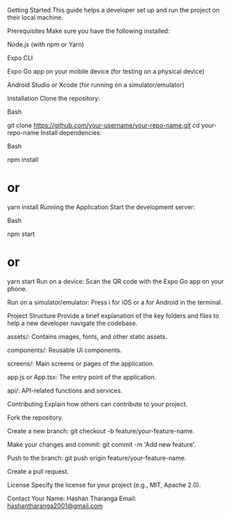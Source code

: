 Getting Started
This guide helps a developer set up and run the project on their local machine.

Prerequisites
Make sure you have the following installed:

Node.js (with npm or Yarn)

Expo CLI

Expo Go app on your mobile device (for testing on a physical device)

Android Studio or Xcode (for running on a simulator/emulator)

Installation
Clone the repository:

Bash

git clone https://github.com/your-username/your-repo-name.git
cd your-repo-name
Install dependencies:

Bash

npm install
# or
yarn install
Running the Application
Start the development server:

Bash

npm start
# or
yarn start
Run on a device: Scan the QR code with the Expo Go app on your phone.

Run on a simulator/emulator: Press i for iOS or a for Android in the terminal.

Project Structure
Provide a brief explanation of the key folders and files to help a new developer navigate the codebase.

assets/: Contains images, fonts, and other static assets.

components/: Reusable UI components.

screens/: Main screens or pages of the application.

app.js or App.tsx: The entry point of the application.

api/: API-related functions and services.

Contributing
Explain how others can contribute to your project.

Fork the repository.

Create a new branch: git checkout -b feature/your-feature-name.

Make your changes and commit: git commit -m 'Add new feature'.

Push to the branch: git push origin feature/your-feature-name.

Create a pull request.

License
Specify the license for your project (e.g., MIT, Apache 2.0).

Contact
Your Name: Hashan Tharanga
Email: hashantharanga2001@gmail.com

